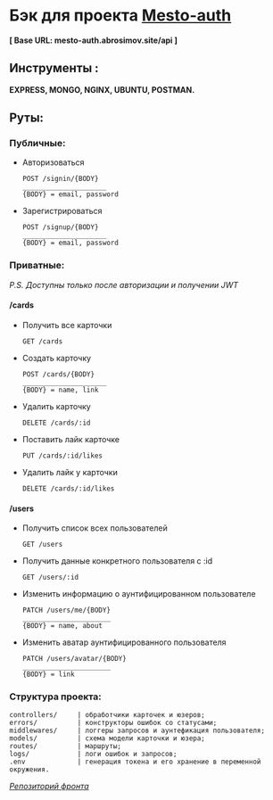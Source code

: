 # Бэк для проекта [Mesto-auth](https://github.com/v1ktorbro/mesto-auth)
**[ Base URL: mesto-auth.abrosimov.site/api ]**

## Инструменты :

**EXPRESS, MONGO, NGINX, UBUNTU, POSTMAN.**
## Руты:

### Публичные:

* Авторизоваться

      POST /signin/{BODY}
      _____________________
      {BODY} = email, password

* Зарегистрироваться

      POST /signup/{BODY}
      _____________________
      {BODY} = email, password

### Приватные:
*P.S. Доступны только после авторизации и получении JWT*

#### /cards
* Получить все карточки

      GET /cards

* Создать карточку

      POST /cards/{BODY}
      _____________________
      {BODY} = name, link

* Удалить карточку

      DELETE /cards/:id

* Поставить лайк карточке

      PUT /cards/:id/likes

* Удалить лайк у карточки

      DELETE /cards/:id/likes

#### /users

* Получить список всех пользователей

      GET /users

* Получить данные конкретного пользователя с :id

      GET /users/:id

* Изменить информацию о аунтифицированном пользователе

      PATCH /users/me/{BODY}
      ______________________
      {BODY} = name, about

* Изменить аватар аунтифицированного пользователя

      PATCH /users/avatar/{BODY}
      ______________________
      {BODY} = link

### Структура проекта:
    controllers/     | обработчики карточек и юзеров;
    errors/          | конструкторы ошибок со статусами;
    middlewares/     | логгеры запросов и аунтефикация пользователя;
    models/          | схема модели карточки и юзера;
    routes/          | маршруты;
    logs/            | логи ошибок и запросов;
    .env             | генерация токена и его хранение в переменной окружения.

*[Репозиторий фронта](https://github.com/v1ktorbro/mesto-auth)*
